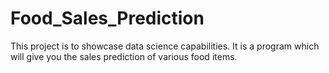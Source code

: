 # Food_Sales_Prediction
This project is to showcase data science capabilities. It is a program which will give you the sales prediction of various food items.
